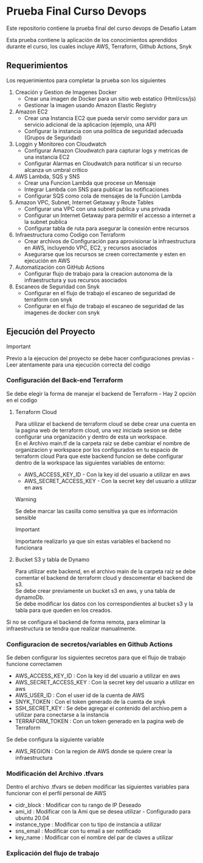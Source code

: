 # Prueba Final Curso Devops

Este repositorio contiene la prueba final del curso devops de Desafio Latam

Esta prueba contiene la aplicación de los conocimientos aprendidos durante el curso, los cuales incluye AWS, Terraform, Github Actions, Snyk 

## Requerimientos

Los requerimientos para completar la prueba son los siguientes

1. Creación y Gestion de Imagenes Docker
    *   Crear una imagen de Docker para un sitio web estatico (Html/css/js)
    *   Gestionar la imagen usando Amazon Elastic Registry
2. Amazon EC2
    *   Crear una Instancia EC2 que pueda servir como servidor para un servicio adicional de la aplicacion (ejemplo, una API)
    *   Configurar la instancia con una politica de seguridad adecuada (Grupos de Seguridad)
3. Loggin y Monitoreo con Cloudwatch
    *   Configurar Amazon Cloudwatch para capturar logs y metricas de una instancia EC2
    *   Configurar Alarmas en Cloudwatch para notificar si un recurso alcanza un umbral critico
4. AWS Lambda, SQS y SNS
    *   Crear una Funcion Lambda que procese un Mensaje
    *   Integrar Lambda con SNS para publicar las notificaciones
    *   Configurar SQS como cola de mensajes de la Función Lambda
5. Amazon VPC, Subnet, Internet Getaway y Route Tables
    *   Configurar una VPC con una subnet publica y una privada
    *   Configurar un Internet Getaway para permitir el accesso a internet a la subnet publica
    *   Configurar tabla de ruta para asegurar la conexión entre recursos
6. Infraestructura como Codigo con Terraform
    *   Crear archivos de Configuración para aprovisionar la infraestructura en AWS, incluyendo VPC, EC2, y recursos asociados
    *   Asegurarse que los recursos se creen correctamente y esten en ejecución en AWS
7. Automatización con GitHub Actions
    *   Configurar flujo de trabajo para la creacion autonoma de la infraestructura y sus recursos asociados
8. Escaneos de Seguridad con Snyk
    *   Configurar en el flujo de trabajo el escaneo de seguridad de terraform con snyk
    *   Configurar en el flujo de trabajo el escaneo de seguridad de las imagenes de docker con snyk

## Ejecución del Proyecto

> [!IMPORTANT]  
> Previo a la ejecucion del proyecto se debe hacer configuraciones previas - Leer atentamente para una ejecución correcta del codigo

### Configuración del Back-end Terraform

Se debe elegir la forma de manejar el backend de Terraform - Hay 2 opción en el codigo

1. Terraform Cloud

    Para utilizar el backend de terraform cloud se debe crear una cuenta en la pagina web de terraform cloud, una vez iniciada sesion se debe configurar una organización y dentro de esta un workspace.  
    En el Archivo main.tf de la carpeta raiz se debe cambiar el nombre de organizacion y workspace por los configurados en tu espacio de terraform cloud
    Para que este backend funcion se debe configurar dentro de la workspace las siguientes variables de entorno:
      * AWS_ACCESS_KEY_ID - Con la key id del usuario a utilizar en aws 
      * AWS_SECRET_ACCESS_KEY - Con la secret key del usuario a utilizar en aws 
      > [!WARNING]  
      > Se debe marcar las casilla como sensitiva ya que es información sensible 
      
    > [!IMPORTANT]  
    > Importante realizarlo ya que sin estas variables el backend no funcionara  

2. Bucket S3 y tabla de Dynamo

    Para utilizar este backend, en el archivo main de la carpeta raiz se debe comentar el backend de terraform cloud y descomentar el backend de s3.  
    Se debe crear previamente un bucket s3 en aws, y una tabla de dynamoDb.  
    Se debe modificar los datos con los correspondientes al bucket s3 y la tabla para que queden en los creados.  

Si no se configura el backend de forma remota, para eliminar la infraestructura se tendra que realizar manualmente.

### Configuracion de secretos/variables en Github Actions

Se deben configurar los siguientes secretos para que el flujo de trabajo funcione correctamen

* AWS_ACCESS_KEY_ID : Con la key id del usuario a utilizar en aws
* AWS_SECRET_ACCESS_KEY : Con la secret key del usuario a utilizar en aws
* AWS_USER_ID : Con el user id de la cuenta de AWS
* SNYK_TOKEN : Con el token generado de la cuenta de snyk
* SSH_SECRET_KEY : Se debe agregar el contenido del archivo.pem a utilizar para conectarse a la instancia
* TERRAFORM_TOKEN : Con un token generado en la pagina web de Terraform 

Se debe configura la siguiente variable

* AWS_REGION : Con la region de AWS donde se quiere crear la infraestructura

### Modificación del Archivo .tfvars

Dentro el archivo .tfvars se deben modificar las siguientes variables para funcionar con el perfil personal de AWS

* cidr_block    : Modificar con tu rango de IP Deseado
* ami_id        : Modificar con la Ami que se desea utilizar - Configurado para ubuntu 20.04
* instance_type : Modificar con tu tipo de instancia a utilizar
* sns_email     : Modificar con tu email a ser notificado
* key_name      : Modificar con el nombre del par de claves a utilizar


### Expĺicación del flujo de trabajo


